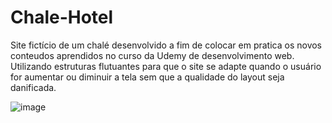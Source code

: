 # Chale-Hotel
Site fictício de um chalé desenvolvido a fim de colocar em pratica os novos conteudos aprendidos no curso da Udemy de desenvolvimento web. Utilizando estruturas flutuantes para que o site se adapte quando o usuário for aumentar ou diminuir a tela sem que a qualidade do layout seja danificada.

![image](https://user-images.githubusercontent.com/90053879/146603069-9f4e1447-c4ab-4d97-99cd-612413c4805e.png)
